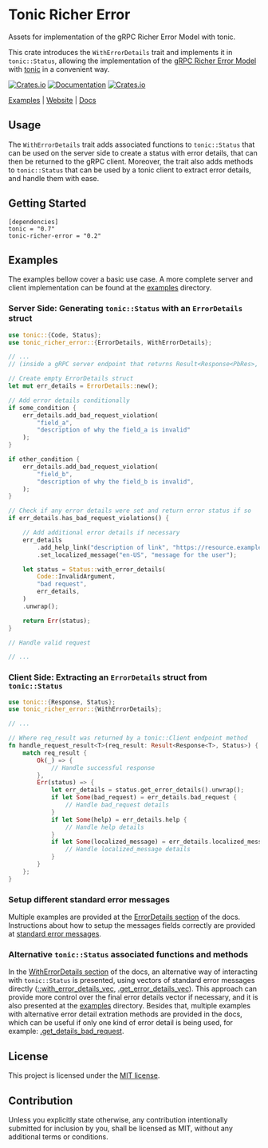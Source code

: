 # Tonic Richer Error
Assets for implementation of the gRPC Richer Error Model with tonic.

This crate introduces the `WithErrorDetails` trait and implements it in
`tonic::Status`, allowing the implementation of the [gRPC Richer Error Model]
with [tonic] in a convenient way.

[![Crates.io](https://img.shields.io/crates/v/tonic-richer-error)](https://crates.io/crates/tonic-richer-error)
[![Documentation](https://docs.rs/tonic-richer-error/badge.svg)](https://docs.rs/tonic-richer-error)
[![Crates.io](https://img.shields.io/crates/l/tonic-richer-error)](LICENSE)

[Examples] | [Website] | [Docs] 

## Usage
The `WithErrorDetails` trait adds associated functions to `tonic::Status` that
can be used on the server side to create a status with error details, that can
then be returned to the gRPC client. Moreover, the trait also adds methods
to `tonic::Status` that can be used by a tonic client to extract error details,
and handle them with ease.

## Getting Started
```
[dependencies]
tonic = "0.7"
tonic-richer-error = "0.2"
```

## Examples

The examples bellow cover a basic use case. A more complete server and client
implementation can be found at the [examples] directory.

### Server Side: Generating `tonic::Status` with an `ErrorDetails` struct
```rust
use tonic::{Code, Status};
use tonic_richer_error::{ErrorDetails, WithErrorDetails};

// ...
// (inside a gRPC server endpoint that returns Result<Response<PbRes>, Status>)

// Create empty ErrorDetails struct
let mut err_details = ErrorDetails::new();

// Add error details conditionally
if some_condition {
    err_details.add_bad_request_violation(
        "field_a",
        "description of why the field_a is invalid"
    );
}

if other_condition {
    err_details.add_bad_request_violation(
        "field_b",
        "description of why the field_b is invalid",
    );
}

// Check if any error details were set and return error status if so
if err_details.has_bad_request_violations() {

    // Add additional error details if necessary
    err_details
        .add_help_link("description of link", "https://resource.example.local")
        .set_localized_message("en-US", "message for the user");

    let status = Status::with_error_details(
        Code::InvalidArgument,
        "bad request",
        err_details,
    )
    .unwrap();

    return Err(status);
}

// Handle valid request

// ...
```

### Client Side: Extracting an `ErrorDetails` struct from `tonic::Status`
```rust
use tonic::{Response, Status};
use tonic_richer_error::{WithErrorDetails};

// ...

// Where req_result was returned by a tonic::Client endpoint method
fn handle_request_result<T>(req_result: Result<Response<T>, Status>) {
    match req_result {
        Ok(_) => {
            // Handle successful response
        },
        Err(status) => {
            let err_details = status.get_error_details().unwrap();
            if let Some(bad_request) = err_details.bad_request {
                // Handle bad_request details
            }
            if let Some(help) = err_details.help {
                // Handle help details
            }
            if let Some(localized_message) = err_details.localized_message {
                // Handle localized_message details
            }
        }
    };
}
```

### Setup different standard error messages
Multiple examples are provided at the [ErrorDetails section] of the docs.
Instructions about how to setup the messages fields correctly are provided at
[standard error messages].

### Alternative `tonic::Status` associated functions and methods
In the [WithErrorDetails section] of the docs, an alternative way of interacting
with `tonic::Status` is presented, using vectors of standard error messages
directly ([::with_error_details_vec], [.get_error_details_vec]). This approach
can provide more control over the final error details vector if necessary, and
it is also presented at the [examples] directory.
Besides that, multiple examples with alternative error detail extration methods
are provided in the docs, which can be useful if only one kind of error detail
is being used, for example: [.get_details_bad_request].

## License

This project is licensed under the [MIT license](LICENSE).

## Contribution

Unless you explicitly state otherwise, any contribution intentionally submitted
for inclusion by you, shall be licensed as MIT, without any additional terms or
conditions.

[gRPC Richer Error Model]: https://www.grpc.io/docs/guides/error/
[tonic]: https://github.com/hyperium/tonic
[Examples]: https://github.com/flemosr/tonic-richer-error/tree/main/examples
[Website]: https://github.com/flemosr/tonic-richer-error
[Docs]: https://docs.rs/tonic-richer-error/0.2.0/tonic_richer_error/
[examples]: https://github.com/flemosr/tonic-richer-error/tree/main/examples
[standard error messages]: https://github.com/googleapis/googleapis/blob/master/google/rpc/error_details.proto
[ErrorDetails section]: https://docs.rs/tonic-richer-error/0.2.0/tonic_richer_error/struct.ErrorDetails.html
[WithErrorDetails section]: https://docs.rs/tonic-richer-error/0.2.0/tonic_richer_error/trait.WithErrorDetails.html
[::with_error_details_vec]: https://docs.rs/tonic-richer-error/0.2.0/tonic_richer_error/trait.WithErrorDetails.html#tymethod.with_error_details_vec
[.get_error_details_vec]: https://docs.rs/tonic-richer-error/0.2.0/tonic_richer_error/trait.WithErrorDetails.html#tymethod.get_error_details_vec
[.get_details_bad_request]: https://docs.rs/tonic-richer-error/0.2.0/tonic_richer_error/trait.WithErrorDetails.html#tymethod.get_details_bad_request